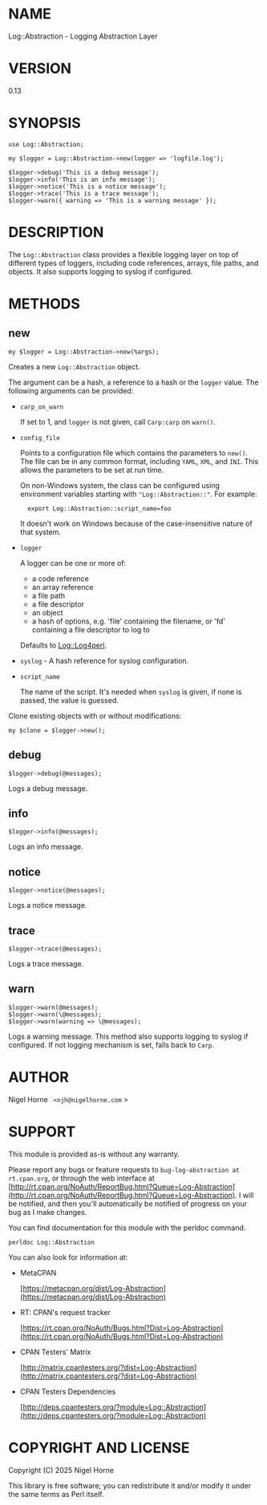 # NAME

Log::Abstraction - Logging Abstraction Layer

# VERSION

0.13

# SYNOPSIS

    use Log::Abstraction;

    my $logger = Log::Abstraction->new(logger => 'logfile.log');

    $logger->debug('This is a debug message');
    $logger->info('This is an info message');
    $logger->notice('This is a notice message');
    $logger->trace('This is a trace message');
    $logger->warn({ warning => 'This is a warning message' });

# DESCRIPTION

The `Log::Abstraction` class provides a flexible logging layer on top of different types of loggers,
including code references, arrays, file paths, and objects.
It also supports logging to syslog if configured.

# METHODS

## new

    my $logger = Log::Abstraction->new(%args);

Creates a new `Log::Abstraction` object.

The argument can be a hash,
a reference to a hash or the `logger` value.
The following arguments can be provided:

- `carp_on_warn`

    If set to 1,
    and `logger` is not given,
    call `Carp:carp` on `warn()`.

- `config_file`

    Points to a configuration file which contains the parameters to `new()`.
    The file can be in any common format,
    including `YAML`, `XML`, and `INI`.
    This allows the parameters to be set at run time.

    On non-Windows system,
    the class can be configured using environment variables starting with `"Log::Abstraction::"`.
    For example:

        export Log::Abstraction::script_name=foo

    It doesn't work on Windows because of the case-insensitive nature of that system.

- `logger`

    A logger can be one or more of:

    - a code reference
    - an array reference
    - a file path
    - a file descriptor
    - an object
    - a hash of options, e.g. 'file' containing the filename, or 'fd' containing a file descriptor to log to

    Defaults to [Log::Log4perl](https://metacpan.org/pod/Log%3A%3ALog4perl).

- `syslog` - A hash reference for syslog configuration.
- `script_name`

    The name of the script.
    It's needed when `syslog` is given,
    if none is passed, the value is guessed.

Clone existing objects with or without modifications:

    my $clone = $logger->new();

## debug

    $logger->debug(@messages);

Logs a debug message.

## info

    $logger->info(@messages);

Logs an info message.

## notice

    $logger->notice(@messages);

Logs a notice message.

## trace

    $logger->trace(@messages);

Logs a trace message.

## warn

    $logger->warn(@messages);
    $logger->warn(\@messages);
    $logger->warn(warning => \@messages);

Logs a warning message. This method also supports logging to syslog if configured.
If not logging mechanism is set,
falls back to `Carp`.

# AUTHOR

Nigel Horne ` <njh@nigelhorne.com` >

# SUPPORT

This module is provided as-is without any warranty.

Please report any bugs or feature requests to `bug-log-abstraction at rt.cpan.org`,
or through the web interface at
[http://rt.cpan.org/NoAuth/ReportBug.html?Queue=Log-Abstraction](http://rt.cpan.org/NoAuth/ReportBug.html?Queue=Log-Abstraction).
I will be notified, and then you'll
automatically be notified of progress on your bug as I make changes.

You can find documentation for this module with the perldoc command.

    perldoc Log::Abstraction

You can also look for information at:

- MetaCPAN

    [https://metacpan.org/dist/Log-Abstraction](https://metacpan.org/dist/Log-Abstraction)

- RT: CPAN's request tracker

    [https://rt.cpan.org/NoAuth/Bugs.html?Dist=Log-Abstraction](https://rt.cpan.org/NoAuth/Bugs.html?Dist=Log-Abstraction)

- CPAN Testers' Matrix

    [http://matrix.cpantesters.org/?dist=Log-Abstraction](http://matrix.cpantesters.org/?dist=Log-Abstraction)

- CPAN Testers Dependencies

    [http://deps.cpantesters.org/?module=Log::Abstraction](http://deps.cpantesters.org/?module=Log::Abstraction)

# COPYRIGHT AND LICENSE

Copyright (C) 2025 Nigel Horne

This library is free software; you can redistribute it and/or modify
it under the same terms as Perl itself.
